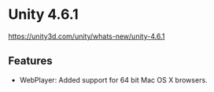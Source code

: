 # Unity 4.6.1
https://unity3d.com/unity/whats-new/unity-4.6.1

## Features

<ul>
<li>WebPlayer: Added support for 64 bit Mac OS X browsers.</li>
</ul>
